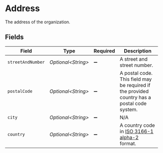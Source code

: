 # Address

The address of the organization.


## Fields

| Field                                                                                            | Type                                                                                             | Required                                                                                         | Description                                                                                      |
| ------------------------------------------------------------------------------------------------ | ------------------------------------------------------------------------------------------------ | ------------------------------------------------------------------------------------------------ | ------------------------------------------------------------------------------------------------ |
| `streetAndNumber`                                                                                | *Optional\<String>*                                                                              | :heavy_minus_sign:                                                                               | A street and street number.                                                                      |
| `postalCode`                                                                                     | *Optional\<String>*                                                                              | :heavy_minus_sign:                                                                               | A postal code. This field may be required if the provided country has a postal code system.      |
| `city`                                                                                           | *Optional\<String>*                                                                              | :heavy_minus_sign:                                                                               | N/A                                                                                              |
| `country`                                                                                        | *Optional\<String>*                                                                              | :heavy_minus_sign:                                                                               | A country code in [ISO 3166-1 alpha-2](https://en.wikipedia.org/wiki/ISO_3166-1_alpha-2) format. |